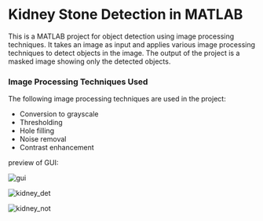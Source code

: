# Kidney Stone Detection in MATLAB

This is a MATLAB project for object detection using image processing techniques. 
It takes an image as input and applies various image processing techniques to detect objects in the image. 
The output of the project is a masked image showing only the detected objects.

### Image Processing Techniques Used
The following image processing techniques are used in the project:

* Conversion to grayscale
* Thresholding
* Hole filling
* Noise removal
* Contrast enhancement

preview of GUI:

![gui](https://github.com/RAJDEEPBODAR7/kisdney_stone-Detection-in-MATLAB/assets/119515262/67c35d79-bd85-4d16-8437-f6f94cf05c48)


![kidney_det](https://github.com/RAJDEEPBODAR7/kisdney_stone-Detection-in-MATLAB/assets/119515262/31ffce9f-09af-4ff4-8b37-d039d8aff00c)


![kidney_not](https://github.com/RAJDEEPBODAR7/kisdney_stone-Detection-in-MATLAB/assets/119515262/82b3ed8f-2085-45b8-b4e8-9a03f1a5e5d6)
